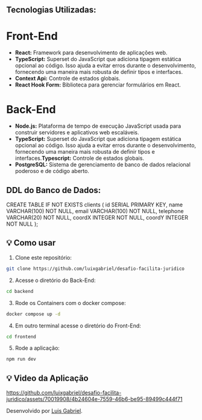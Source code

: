 ## Tecnologias Utilizadas:

 # Front-End
- **React:** Framework para desenvolvimento de aplicações web.
- **TypeScript:** Superset do JavaScript que adiciona tipagem estática opcional ao código. Isso ajuda a evitar erros durante o desenvolvimento, fornecendo uma maneira mais robusta de definir tipos e interfaces.
- **Context Api:** Controle de estados globais.
- **React Hook Form:** Biblioteca para gerenciar formulários em React.

 # Back-End
- **Node.js:** Plataforma de tempo de execução JavaScript usada para construir servidores e aplicativos web escaláveis.
- **TypeScript:** Superset do JavaScript que adiciona tipagem estática opcional ao código. Isso ajuda a evitar erros durante o desenvolvimento, fornecendo uma maneira mais robusta de definir tipos e interfaces.**Typescript:** Controle de estados globais.
- **PostgreSQL:** Sistema de gerenciamento de banco de dados relacional poderoso e de código aberto.

## DDL do Banco de Dados:

CREATE TABLE IF NOT EXISTS clients (
    id SERIAL PRIMARY KEY,
    name VARCHAR(100) NOT NULL,
    email VARCHAR(100) NOT NULL,
    telephone VARCHAR(20) NOT NULL,
    coordX INTEGER NOT NULL,
    coordY INTEGER NOT NULL
);


## 💡 Como usar

1. Clone este repositório:

```bash
git clone https://github.com/luixgabriel/desafio-facilita-juridico
```

2. Acesse o diretório do Back-End:

```bash
cd backend
```

3. Rode os Containers com o docker compose:

```bash
docker compose up -d
```

4. Em outro terminal acesse o diretório do Front-End:

```bash
cd frontend
```

5. Rode a aplicação:

```bash
npm run dev
```

## 💡 Video da Aplicação

https://github.com/luixgabriel/desafio-facilita-juridico/assets/70019908/4b24604e-7559-46b6-be95-89499c444f71

Desenvolvido por [Luis Gabriel](https://github.com/luixgabriel).
